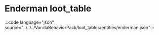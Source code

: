 # Enderman loot_table

:::code language="json" source="../../../VanillaBehaviorPack/loot_tables/entities/enderman.json":::